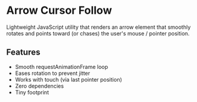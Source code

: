 # Arrow Cursor Follow

Lightweight JavaScript utility that renders an arrow element that smoothly rotates and points toward (or chases) the user's mouse / pointer position.

## Features
- Smooth requestAnimationFrame loop
- Eases rotation to prevent jitter
- Works with touch (via last pointer position)
- Zero dependencies
- Tiny footprint


